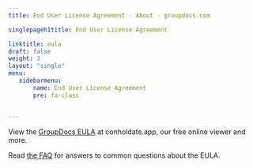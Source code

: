 ```yaml
---
title: End User License Agreement - About - groupdocs.com

singlepageh1title: End User License Agreement

linktitle: eula
draft: false
weight: 3
layout: "single"
menu:
   sidebarmenu: 
       name: End User License Agreement
       pre: fa-class


---
```



<div class="box1">
<p>View the <a href="https://products.conholdate.app/viewer/view/NaOfm5N5Y2cN9AGNQ/groupdocs_end-user-license-agreement_2021-01-19.pdf?preview=true.pdf" target="_blank" rel="noopener noreferrer">GroupDocs EULA</a> at conholdate.app, our free online viewer and more.</p>
<p>Read <a href="/legal/eula/faq" rel="alternate">the FAQ</a> for answers to common questions about the EULA.</p>
</div>
